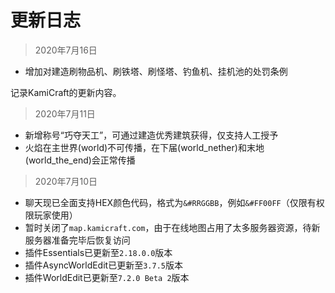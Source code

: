 # 更新日志

> 2020年7月16日

- 增加对建造刷物品机、刷铁塔、刷怪塔、钓鱼机、挂机池的处罚条例

记录KamiCraft的更新内容。

> 2020年7月11日

- 新增称号“巧夺天工”，可通过建造优秀建筑获得，仅支持人工授予
- 火焰在主世界(world)不可传播，在下届(world_nether)和末地(world_the_end)会正常传播

> 2020年7月10日

- 聊天现已全面支持HEX颜色代码，格式为`&#RRGGBB`，例如`&#FF00FF`（仅限有权限玩家使用）
- 暂时关闭了`map.kamicraft.com`，由于在线地图占用了太多服务器资源，待新服务器准备完毕后恢复访问
- 插件Essentials已更新至`2.18.0.0`版本
- 插件AsyncWorldEdit已更新至`3.7.5`版本
- 插件WorldEdit已更新至`7.2.0 Beta 2`版本
